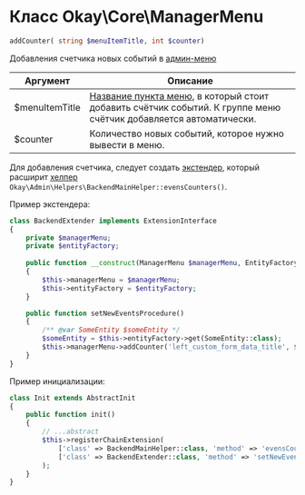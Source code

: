 # Класс Okay\Core\ManagerMenu

<a name="addCounter"></a>
```php
addCounter( string $menuItemTitle, int $counter)
```

Добавления счетчика новых событий в 
[админ-меню](./dev_mode.md#backendMenu)

Аргумент | Описание
---|---
$menuItemTitle | [Название пункта меню](./dev_mode.md#backendMenu), в который стоит добавить счётчик событий. К группе меню счётчик добавляется автоматически.
$counter | Количество новых событий, которое нужно вывести в меню.

Для добавления счетчика, следует создать [экстендер](./modules/extenders.md), который расширит [хелпер](./helpers.md) 
`Okay\Admin\Helpers\BackendMainHelper::evensCounters()`.

Пример экстендера:
```php
class BackendExtender implements ExtensionInterface
{
    private $managerMenu;
    private $entityFactory;
    
    public function __construct(ManagerMenu $managerMenu, EntityFactory $entityFactory)
    {
        $this->managerMenu = $managerMenu;
        $this->entityFactory = $entityFactory;
    }

    public function setNewEventsProcedure()
    {
        /** @var SomeEntity $someEntity */
        $someEntity = $this->entityFactory->get(SomeEntity::class);
        $this->managerMenu->addCounter('left_custom_form_data_title', $someEntity->count(['processed' => 0]));
    }
}
```

Пример инициализации:
```php
class Init extends AbstractInit
{
    public function init()
    {
        // ...abstract
        $this->registerChainExtension(
            ['class' => BackendMainHelper::class, 'method' => 'evensCounters'],
            ['class' => BackendExtender::class, 'method' => 'setNewEventsProcedure']
        );
    }
}
```
